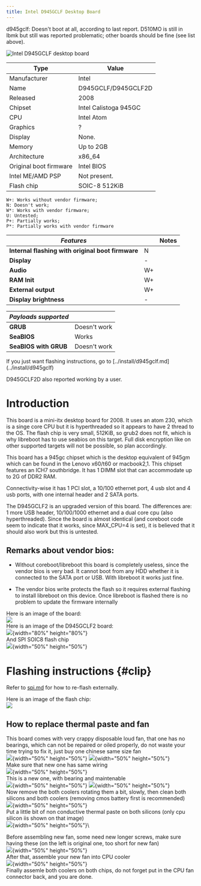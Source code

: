 ```yaml
---
title: Intel D945GCLF Desktop Board 
---
```


d945gclf: Doesn't boot at all, according to last report. D510MO is still in
lbmk but still was reported problematic; other boards should be fine (see list
above).

![Intel D945GCLF desktop board](https://av.libreboot.org/d945gclf/d945gclf.jpg)

| Type                   | Value                 |
| -                      | -                     |
| Manufacturer           | Intel                 |
| Name                   | D945GCLF/D945GCLF2D   |
| Released               | 2008                  |
| Chipset                | Intel Calistoga 945GC |
| CPU                    | Intel Atom            |
| Graphics               | ?                     |
| Display                | None.                 |
| Memory                 | Up to 2GB             |
| Architecture           | x86_64                |
| Original boot firmware | Intel BIOS            |
| Intel ME/AMD PSP       | Not present.          |
| Flash chip             | SOIC-8 512KiB         |

```
W+: Works without vendor firmware; 
N: Doesn't work; 
W*: Works with vendor firmware; 
U: Untested; 
P+: Partially works; 
P*: Partially works with vendor firmware
```

| ***Features*** |                                       | Notes |
|----------------|---------------------------------------|-------|
| **Internal flashing with original boot firmware** | N  |       |
| **Display**                                       | -  |       |
| **Audio**                                         | W+ |       |
| **RAM Init**                                      | W+ |       |
| **External output**                               | W+ |       |
| **Display brightness**                            | -  |       |

| ***Payloads supported***  |              |
|---------------------------|--------------|
| **GRUB**              | Doesn't work |
| **SeaBIOS**               | Works        |
| **SeaBIOS with GRUB** | Doesn't work |
</div>
If you just want flashing instructions, go to
[../install/d945gclf.md](../install/d945gclf)

D945GCLF2D also reported working by a user.

Introduction
============

This board is a mini-itx desktop board for 2008. It uses an atom 230,
which is a singe core CPU but it is hyperthreaded so it appears to have
2 thread to the OS. The flash chip is very small, 512KiB, so grub2 does
not fit, which is why libreboot has to use seabios on this target. Full
disk encryption like on other supported targets will not be possible, so
plan accordingly.

This board has a 945gc chipset which is the desktop equivalent of 945gm
which can be found in the Lenovo x60/t60 or macbook2,1. This chipset
features an ICH7 southbridge. It has 1 DIMM slot that can accommodate up
to 2G of DDR2 RAM.

Connectivity-wise it has 1 PCI slot, a 10/100 ethernet port, 4 usb slot
and 4 usb ports, with one internal header and 2 SATA ports.

The D945GCLF2 is an upgraded version of this board. The differences are:
1 more USB header, 10/100/1000 ethernet and a dual core cpu (also
hyperthreaded). Since the board is almost identical (and coreboot code
seem to indicate that it works, since MAX\_CPU=4 is set), it is believed
that it should also work but this is untested.

Remarks about vendor bios:
--------------------------

-   Without coreboot/libreboot this board is completely useless, since the
    vendor bios is very bad. It cannot boot from any HDD whether it is
    connected to the SATA port or USB. With libreboot it works just
    fine.

-   The vendor bios write protects the flash so it requires external
    flashing to install libreboot on this device. Once libreboot is
    flashed there is no problem to update the firmware internally

Here is an image of the board:\
![](https://av.libreboot.org/d945gclf/d945gclf.jpg)\
Here is an image of the D945GCLF2 board:\
![](https://av.libreboot.org/d945gclf/20160923_141521.jpg){width="80%" height="80%"}\
And SPI SOIC8 flash chip\
![](https://av.libreboot.org/d945gclf/20160923_141550.jpg){width="50%" height="50%"}

Flashing instructions {#clip}
=====================

Refer to [spi.md](spi) for how to re-flash externally.

Here is an image of the flash chip:\
![](https://av.libreboot.org/d945gclf/d945gclf_spi.jpg)

How to replace thermal paste and fan
------------------------------------

This board comes with very crappy disposable loud fan, that one has no
bearings, which can not be repaired or oiled properly, do not waste your
time trying to fix it, just buy one chinese same size fan\
![](https://av.libreboot.org/d945gclf/20160923_141620.jpg){width="50%" height="50%"}
![](https://av.libreboot.org/d945gclf/20160923_141614.jpg){width="50%" height="50%"}\
Make sure that new one has same wiring\
![](https://av.libreboot.org/d945gclf/20160923_142618.jpg){width="50%" height="50%"}\
This is a new one, with bearing and maintenable\
![](https://av.libreboot.org/d945gclf/20160923_141738.jpg){width="50%" height="50%"}
![](https://av.libreboot.org/d945gclf/20160923_141814.jpg){width="50%" height="50%"}\
Now remove the both coolers rotating them a bit, slowly, then clean both
silicons and both coolers (removing cmos battery first is recommended)\
![](https://av.libreboot.org/d945gclf/20160923_141601.jpg){width="50%" height="50%"}\
Put a little bit of non conductive thermal paste on both silicons (only
cpu silicon iis shown on that image)\
![](https://av.libreboot.org/d945gclf/20160923_142031.jpg){width="50%" height="50%"}\

Before assembling new fan, some need new longer screws, make sure having
these (on the left is original one, too short for new fan)\
![](https://av.libreboot.org/d945gclf/20160923_141659.jpg){width="50%" height="50%"}\
After that, assemble your new fan into CPU cooler\
![](https://av.libreboot.org/d945gclf/20160923_141635.jpg){width="50%" height="50%"}\
Finally assemle both coolers on both chips, do not forget put in the CPU
fan connector back, and you are done.
